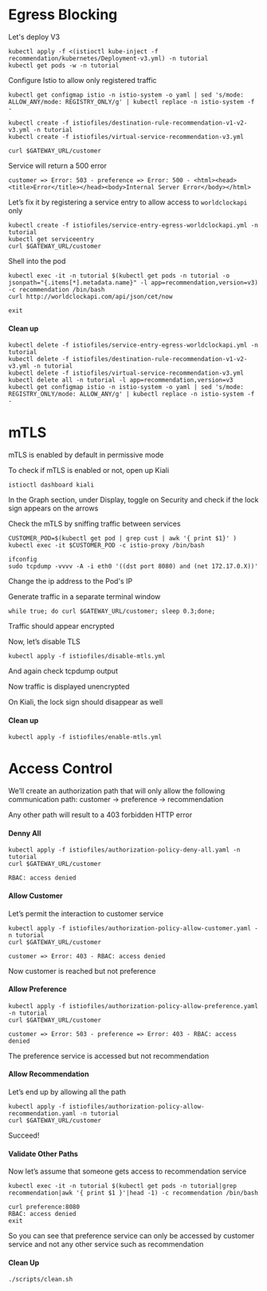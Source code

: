 # Egress Blocking

Let's deploy V3

```
kubectl apply -f <(istioctl kube-inject -f recommendation/kubernetes/Deployment-v3.yml) -n tutorial
kubectl get pods -w -n tutorial
```

Configure Istio to allow only registered traffic

```
kubectl get configmap istio -n istio-system -o yaml | sed 's/mode: ALLOW_ANY/mode: REGISTRY_ONLY/g' | kubectl replace -n istio-system -f -
```

```
kubectl create -f istiofiles/destination-rule-recommendation-v1-v2-v3.yml -n tutorial
kubectl create -f istiofiles/virtual-service-recommendation-v3.yml

curl $GATEWAY_URL/customer
```

Service will return a 500 error

```
customer => Error: 503 - preference => Error: 500 - <html><head><title>Error</title></head><body>Internal Server Error</body></html>
```

Let’s fix it by registering a service entry to allow access to ```worldclockapi``` only

```
kubectl create -f istiofiles/service-entry-egress-worldclockapi.yml -n tutorial
kubectl get serviceentry
curl $GATEWAY_URL/customer
```

Shell into the pod

```
kubectl exec -it -n tutorial $(kubectl get pods -n tutorial -o jsonpath="{.items[*].metadata.name}" -l app=recommendation,version=v3) -c recommendation /bin/bash
curl http://worldclockapi.com/api/json/cet/now

exit
```

#### Clean up

```
kubectl delete -f istiofiles/service-entry-egress-worldclockapi.yml -n tutorial
kubectl delete -f istiofiles/destination-rule-recommendation-v1-v2-v3.yml -n tutorial
kubectl delete -f istiofiles/virtual-service-recommendation-v3.yml
kubectl delete all -n tutorial -l app=recommendation,version=v3
kubectl get configmap istio -n istio-system -o yaml | sed 's/mode: REGISTRY_ONLY/mode: ALLOW_ANY/g' | kubectl replace -n istio-system -f -
```

# mTLS

mTLS is enabled by default in permissive mode

To check if mTLS is enabled or not, open up Kiali

```
istioctl dashboard kiali
```

In the Graph section, under Display, toggle on Security and check if the lock sign appears on the arrows

Check the mTLS by sniffing traffic between services

```
CUSTOMER_POD=$(kubectl get pod | grep cust | awk '{ print $1}' ) 
kubectl exec -it $CUSTOMER_POD -c istio-proxy /bin/bash 
```

```
ifconfig 
sudo tcpdump -vvvv -A -i eth0 '((dst port 8080) and (net 172.17.0.X))' 
```
Change the ip address to the Pod's IP

Generate traffic in a separate terminal window

```
while true; do curl $GATEWAY_URL/customer; sleep 0.3;done;
```

Traffic should appear encrypted

Now, let’s disable TLS

```
kubectl apply -f istiofiles/disable-mtls.yml
```

And again check tcpdump output

Now traffic is displayed unencrypted

On Kiali, the lock sign should disappear as well

#### Clean up

```
kubectl apply -f istiofiles/enable-mtls.yml
```

# Access Control

We’ll create an authorization path that will only allow the following communication path: customer → preference → recommendation

Any other path will result to a 403 forbidden HTTP error

#### Denny All

```
kubectl apply -f istiofiles/authorization-policy-deny-all.yaml -n tutorial
curl $GATEWAY_URL/customer
```

```
RBAC: access denied
```

#### Allow Customer

Let’s permit the interaction to customer service

```
kubectl apply -f istiofiles/authorization-policy-allow-customer.yaml -n tutorial
curl $GATEWAY_URL/customer
```

```
customer => Error: 403 - RBAC: access denied
```

Now customer is reached but not preference

#### Allow Preference

```
kubectl apply -f istiofiles/authorization-policy-allow-preference.yaml -n tutorial
curl $GATEWAY_URL/customer
```

```
customer => Error: 503 - preference => Error: 403 - RBAC: access denied
```
The preference service is accessed but not recommendation

#### Allow Recommendation

Let’s end up by allowing all the path

```
kubectl apply -f istiofiles/authorization-policy-allow-recommendation.yaml -n tutorial
curl $GATEWAY_URL/customer
```

Succeed!

#### Validate Other Paths

Now let’s assume that someone gets access to recommendation service

```
kubectl exec -it -n tutorial $(kubectl get pods -n tutorial|grep recommendation|awk '{ print $1 }'|head -1) -c recommendation /bin/bash
```

```
curl preference:8080
RBAC: access denied
exit
```

So you can see that preference service can only be accessed by customer service and not any other service such as recommendation

#### Clean Up

```
./scripts/clean.sh
```
